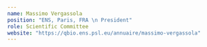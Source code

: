 ```yaml
---
name: Massimo Vergassola
position: "ENS, Paris, FRA \n President"
role: Scientific Committee
website: "https://qbio.ens.psl.eu/annuaire/massimo-vergassola"
---
```

